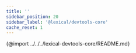```yaml
---
title: ''
sidebar_position: 20
sidebar_label: '@lexical/devtools-core'
cache_reset: 1
---
```


{@import ../../../lexical-devtools-core/README.md}

